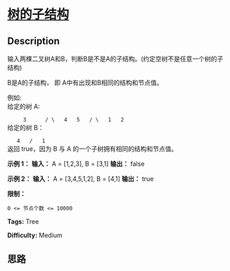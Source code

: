 # [树的子结构][title]

## Description

输入两棵二叉树A和B，判断B是不是A的子结构。(约定空树不是任意一个树的子结构)

B是A的子结构， 即 A中有出现和B相同的结构和节点值。

例如:  
给定的树 A:

`     3      / \  
   4   5  
  / \  
 1   2`  
给定的树 B：

`   4  
  /  
 1`  
返回 true，因为 B 与 A 的一个子树拥有相同的结构和节点值。

**示例 1：**
            **输入：** A = [1,2,3], B = [3,1]    **输出：** false    

**示例 2：**
            **输入：** A = [3,4,5,1,2], B = [4,1]    **输出：** true

**限制：**

`0 <= 节点个数 <= 10000`


**Tags:** Tree

**Difficulty:** Medium

## 思路

[title]: https://leetcode-cn.com/problems/shu-de-zi-jie-gou-lcof
